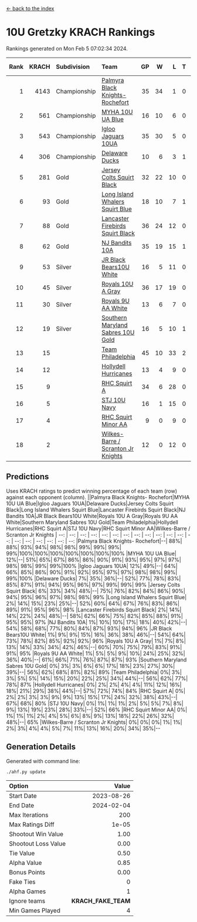 [<- back to the index](readme.md)
# 10U Gretzky KRACH Rankings
Rankings generated on Mon Feb  5 07:02:34 2024.

Rank|KRACH|Subdivision|Team|GP|W|L|T|OTW|OTL|SoS|Exp Wins|Win Diff
---:|---:|:---|:---|---:|---:|---:|---:|---:|---:|---:|---:|---:
1|4143|Championship|[Palmyra Black Knights- Rochefort](https://gamesheetstats.com/seasons/3659/teams/140260/schedule)|35|34|1|0|0|1|145|34.8|-0.0
2|561|Championship|[MYHA 10U UA Blue](https://gamesheetstats.com/seasons/3659/teams/140258/schedule)|16|10|6|0|0|0|1121|10.8|-0.0
3|543|Championship|[Igloo Jaguars 10UA](https://gamesheetstats.com/seasons/3659/teams/140253/schedule)|35|30|5|0|0|1|216|30.9|0.0
4|306|Championship|[Delaware Ducks](https://gamesheetstats.com/seasons/3659/teams/140218/schedule)|10|6|3|1|0|0|1158|7.3|-0.0
5|281|Gold|[Jersey Colts Squirt Black](https://gamesheetstats.com/seasons/3659/teams/140254/schedule)|32|22|10|0|1|3|588|22.9|0.0
6|93|Gold|[Long Island Whalers Squirt Blue](https://gamesheetstats.com/seasons/3659/teams/140257/schedule)|18|10|7|1|0|0|507|11.4|0.0
7|88|Gold|[Lancaster Firebirds Squirt Black](https://gamesheetstats.com/seasons/3659/teams/140256/schedule)|36|24|12|0|2|1|511|24.9|0.0
8|62|Gold|[NJ Bandits 10A](https://gamesheetstats.com/seasons/3659/teams/140259/schedule)|35|19|15|1|0|1|140|20.4|0.0
9|53|Silver|[JR Black Bears10U White](https://gamesheetstats.com/seasons/3659/teams/140255/schedule)|16|5|11|0|1|1|901|5.9|0.0
10|45|Silver|[Royals 10U A Gray](https://gamesheetstats.com/seasons/3659/teams/140262/schedule)|36|17|19|0|2|2|444|17.9|0.0
11|30|Silver|[Royals 9U AA White](https://gamesheetstats.com/seasons/3659/teams/140225/schedule)|13|6|7|0|0|0|83|6.9|0.0
12|19|Silver|[Southern Maryland Sabres 10U Gold](https://gamesheetstats.com/seasons/3659/teams/140263/schedule)|16|5|10|1|2|0|86|6.4|0.0
13|15||[Team Philadelphia](https://gamesheetstats.com/seasons/3659/teams/140265/schedule)|45|10|33|2|0|2|669|11.9|0.0
14|12||[Hollydell Hurricanes](https://gamesheetstats.com/seasons/3659/teams/140220/schedule)|13|4|9|0|0|0|168|4.9|0.0
15|9||[RHC Squirt A](https://gamesheetstats.com/seasons/3659/teams/140261/schedule)|34|6|28|0|2|0|129|6.9|0.0
16|5||[STJ 10U Navy](https://gamesheetstats.com/seasons/3659/teams/140264/schedule)|16|1|15|0|0|0|818|1.9|0.0
17|4||[RHC Squirt Minor AA](https://gamesheetstats.com/seasons/3659/teams/140224/schedule)|9|0|9|0|0|0|244|0.9|0.0
18|2||[Wilkes-Barre / Scranton Jr Knights](https://gamesheetstats.com/seasons/3659/teams/140228/schedule)|12|0|12|0|0|0|1311|0.9|0.0

## Predictions
Uses KRACH ratings to predict winning percentage of each team (row) against each opponent (column).
||Palmyra Black Knights- Rochefort|MYHA 10U UA Blue|Igloo Jaguars 10UA|Delaware Ducks|Jersey Colts Squirt Black|Long Island Whalers Squirt Blue|Lancaster Firebirds Squirt Black|NJ Bandits 10A|JR Black Bears10U White|Royals 10U A Gray|Royals 9U AA White|Southern Maryland Sabres 10U Gold|Team Philadelphia|Hollydell Hurricanes|RHC Squirt A|STJ 10U Navy|RHC Squirt Minor AA|Wilkes-Barre / Scranton Jr Knights
| --: | --: | --: | --: | --: | --: | --: | --: | --: | --: | --: | --: | --: | --: | --: | --: | --: | --: | --: 
|Palmyra Black Knights- Rochefort|--| 88%| 88%| 93%| 94%| 98%| 98%| 99%| 99%| 99%| 99%|100%|100%|100%|100%|100%|100%|100%
|MYHA 10U UA Blue| 12%|--| 51%| 65%| 67%| 86%| 86%| 90%| 91%| 93%| 95%| 97%| 97%| 98%| 98%| 99%| 99%|100%
|Igloo Jaguars 10UA| 12%| 49%|--| 64%| 66%| 85%| 86%| 90%| 91%| 92%| 95%| 97%| 97%| 98%| 98%| 99%| 99%|100%
|Delaware Ducks|  7%| 35%| 36%|--| 52%| 77%| 78%| 83%| 85%| 87%| 91%| 94%| 95%| 96%| 97%| 99%| 99%| 99%
|Jersey Colts Squirt Black|  6%| 33%| 34%| 48%|--| 75%| 76%| 82%| 84%| 86%| 90%| 94%| 95%| 96%| 97%| 98%| 98%| 99%
|Long Island Whalers Squirt Blue|  2%| 14%| 15%| 23%| 25%|--| 52%| 60%| 64%| 67%| 76%| 83%| 86%| 89%| 91%| 95%| 96%| 98%
|Lancaster Firebirds Squirt Black|  2%| 14%| 14%| 22%| 24%| 48%|--| 58%| 62%| 66%| 75%| 82%| 85%| 88%| 91%| 95%| 95%| 97%
|NJ Bandits 10A|  1%| 10%| 10%| 17%| 18%| 40%| 42%|--| 54%| 58%| 68%| 77%| 80%| 84%| 87%| 93%| 94%| 96%
|JR Black Bears10U White|  1%|  9%|  9%| 15%| 16%| 36%| 38%| 46%|--| 54%| 64%| 73%| 78%| 82%| 85%| 92%| 92%| 96%
|Royals 10U A Gray|  1%|  7%|  8%| 13%| 14%| 33%| 34%| 42%| 46%|--| 60%| 70%| 75%| 79%| 83%| 91%| 91%| 95%
|Royals 9U AA White|  1%|  5%|  5%|  9%| 10%| 24%| 25%| 32%| 36%| 40%|--| 61%| 66%| 71%| 76%| 87%| 87%| 93%
|Southern Maryland Sabres 10U Gold|  0%|  3%|  3%|  6%|  6%| 17%| 18%| 23%| 27%| 30%| 39%|--| 56%| 62%| 68%| 81%| 82%| 89%
|Team Philadelphia|  0%|  3%|  3%|  5%|  5%| 14%| 15%| 20%| 22%| 25%| 34%| 44%|--| 56%| 62%| 77%| 78%| 87%
|Hollydell Hurricanes|  0%|  2%|  2%|  4%|  4%| 11%| 12%| 16%| 18%| 21%| 29%| 38%| 44%|--| 57%| 72%| 74%| 84%
|RHC Squirt A|  0%|  2%|  2%|  3%|  3%|  9%|  9%| 13%| 15%| 17%| 24%| 32%| 38%| 43%|--| 67%| 68%| 80%
|STJ 10U Navy|  0%|  1%|  1%|  1%|  2%|  5%|  5%|  7%|  8%|  9%| 13%| 19%| 23%| 28%| 33%|--| 52%| 66%
|RHC Squirt Minor AA|  0%|  1%|  1%|  1%|  2%|  4%|  5%|  6%|  8%|  9%| 13%| 18%| 22%| 26%| 32%| 48%|--| 65%
|Wilkes-Barre / Scranton Jr Knights|  0%|  0%|  0%|  1%|  1%|  2%|  3%|  4%|  4%|  5%|  7%| 11%| 13%| 16%| 20%| 34%| 35%|--

## Generation Details

Generated with command line:
```
./ahf.py update
```

| Option | Value |
| :----- | ----: |
| Start Date | 2023-08-26 |
| End Date | 2024-02-04 |
| Max Iterations | 200 |
| Max Ratings Diff | 1e-05 |
| Shootout Win Value | 1.00 |
| Shootout Loss Value | 0.00 |
| Tie Value | 0.50 |
| Alpha Value | 0.85 |
| Bonus Points | 0.00 |
| Fake Ties | 0 |
| Alpha Games | 1 |
| Ignore teams | __KRACH_FAKE_TEAM__ |
| Min Games Played | 4 |

